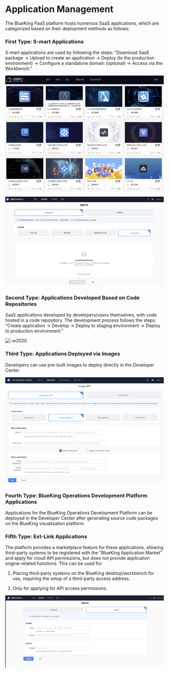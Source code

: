 # Application Management

The BlueKing PaaS platform hosts numerous SaaS applications, which are categorized based on their deployment methods as follows:

### First Type: S-mart Applications

S-mart applications are used by following the steps: "Download SaaS package -> Upload to create an application -> Deploy (to the production environment) -> Configure a standalone domain (optional) -> Access via the Workbench."

![-w2020](../../../assets/smartsaas.png)

![-w2020](../../../assets/paas3/saas_create.png)

### Second Type: Applications Developed Based on Code Repositories

SaaS applications developed by developers/users themselves, with code hosted in a code repository. The development process follows the steps: "Create application -> Develop -> Deploy to staging environment -> Deploy to production environment."

![-w2020](../../../assets/paass3/app_create.png)

### Third Type: Applications Deployed via Images

Developers can use pre-built images to deploy directly in the Developer Center.

![-w2020](../../../assets/paas3/image_create.png)

### Fourth Type: BlueKing Operations Development Platform Applications

Applications for the BlueKing Operations Development Platform can be deployed in the Developer Center after generating source code packages on the BlueKing visualization platform.

### Fifth Type: Ext-Link Applications

The platform provides a marketplace feature for these applications, allowing third-party systems to be registered with the "BlueKing Application Market" and apply for cloud API permissions, but does not provide application engine-related functions. This can be used for:

1. Placing third-party systems on the BlueKing desktop/workbench for use, requiring the setup of a third-party access address.

2. Only for applying for API access permissions.

![-w2020](../../../assets/paas3/third_app_create.png)